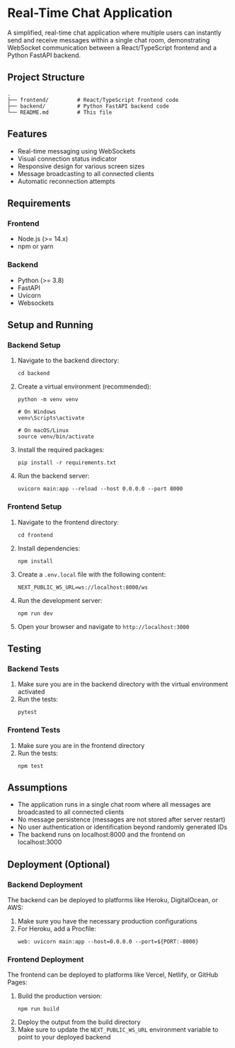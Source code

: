 
# Real-Time Chat Application

A simplified, real-time chat application where multiple users can instantly send and receive messages within a single chat room, demonstrating WebSocket communication between a React/TypeScript frontend and a Python FastAPI backend.

## Project Structure

```
.
├── frontend/         # React/TypeScript frontend code
├── backend/          # Python FastAPI backend code
└── README.md         # This file
```

## Features

- Real-time messaging using WebSockets
- Visual connection status indicator
- Responsive design for various screen sizes
- Message broadcasting to all connected clients
- Automatic reconnection attempts

## Requirements

### Frontend
- Node.js (>= 14.x)
- npm or yarn

### Backend
- Python (>= 3.8)
- FastAPI
- Uvicorn
- Websockets

## Setup and Running

### Backend Setup

1. Navigate to the backend directory:
   ```
   cd backend
   ```

2. Create a virtual environment (recommended):
   ```
   python -m venv venv
   
   # On Windows
   venv\Scripts\activate
   
   # On macOS/Linux
   source venv/bin/activate
   ```

3. Install the required packages:
   ```
   pip install -r requirements.txt
   ```

4. Run the backend server:
   ```
   uvicorn main:app --reload --host 0.0.0.0 --port 8000
   ```

### Frontend Setup

1. Navigate to the frontend directory:
   ```
   cd frontend
   ```

2. Install dependencies:
   ```
   npm install
   ```

3. Create a `.env.local` file with the following content:
   ```
   NEXT_PUBLIC_WS_URL=ws://localhost:8000/ws
   ```

4. Run the development server:
   ```
   npm run dev
   ```

5. Open your browser and navigate to `http://localhost:3000`

## Testing

### Backend Tests

1. Make sure you are in the backend directory with the virtual environment activated
2. Run the tests:
   ```
   pytest
   ```

### Frontend Tests

1. Make sure you are in the frontend directory
2. Run the tests:
   ```
   npm test
   ```

## Assumptions

- The application runs in a single chat room where all messages are broadcasted to all connected clients
- No message persistence (messages are not stored after server restart)
- No user authentication or identification beyond randomly generated IDs
- The backend runs on localhost:8000 and the frontend on localhost:3000

## Deployment (Optional)

### Backend Deployment

The backend can be deployed to platforms like Heroku, DigitalOcean, or AWS:

1. Make sure you have the necessary production configurations
2. For Heroku, add a Procfile:
   ```
   web: uvicorn main:app --host=0.0.0.0 --port=${PORT:-8000}
   ```

### Frontend Deployment

The frontend can be deployed to platforms like Vercel, Netlify, or GitHub Pages:

1. Build the production version:
   ```
   npm run build
   ```
2. Deploy the output from the build directory
3. Make sure to update the `NEXT_PUBLIC_WS_URL` environment variable to point to your deployed backend
